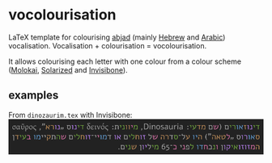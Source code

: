 # vocolourisation #

LaTeX template for colourising [abjad](http://en.wikipedia.org/wiki/Abjad) (mainly [Hebrew](http://en.wikipedia.org/wiki/Hebrew_alphabet) and [Arabic](http://en.wikipedia.org/wiki/Arabic_alphabet)) vocalisation.
Vocalisation + colourisation = vocolourisation.

It allows colourising each letter with one colour from a colour scheme ([Molokai](https://github.com/tomasr/molokai), [Solarized](https://github.com/altercation/solarized) and [Invisibone](https://github.com/baskerville/invisibone)).

## examples ##

From `dinozaurim.tex` with Invisibone:
![The beginning of the article about dinosaurs in the Hebrew Wikipedia](dinozaurim-excerpt.png)
